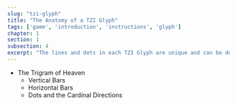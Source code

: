 ```yaml
---
slug: "tzi-glyph"
title: "The Anatomy of a TZI Glyph"
tags: ['game', 'introduction', 'instructions', 'glyph']
chapter: 1
section: 1
subsection: 4
excerpt: "The lines and dots in each TZI Glyph are unique and can be decoded to reveal different layers of meaning"
---
```

* The Trigram of Heaven
    * Vertical Bars
    * Horizontal Bars
    * Dots and the Cardinal Directions
